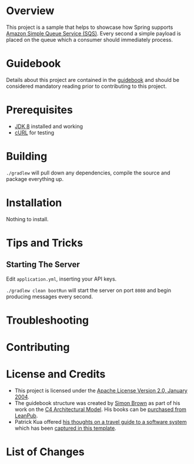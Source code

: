 # Overview
This project is a sample that helps to showcase how Spring supports [Amazon Simple Queue Service (SQS)](https://aws.amazon.com/sqs/).  Every second a simple payload is placed on the queue which a consumer should immediately process.

# Guidebook
Details about this project are contained in the [guidebook](guidebook/guidebook.md)
and should be considered mandatory reading prior to contributing to this project.

# Prerequisites
* [JDK 8](http://zulu.org/) installed and working
* [cURL](https://curl.haxx.se/) for testing

# Building
`./gradlew` will pull down any dependencies, compile the source and package everything up.

# Installation
Nothing to install.

# Tips and Tricks
## Starting The Server
Edit `application.yml`, inserting your API keys.

`./gradlew clean bootRun` will start the server on port `8080` and begin producing messages every second.

# Troubleshooting

# Contributing

# License and Credits
* This project is licensed under the [Apache License Version 2.0, January 2004](http://www.apache.org/licenses/).
* The guidebook structure was created by [Simon Brown](http://simonbrown.je/) as part of his work on the [C4 Architectural Model](https://c4model.com/).  His books can be [purchased from LeanPub](https://leanpub.com/b/software-architecture).
* Patrick Kua offered [his thoughts on a travel guide to a software system](https://www.safaribooksonline.com/library/view/oreilly-software-architecture/9781491985274/video315451.html) which has been [captured in this template](travel-guide/travel-guide.md).

# List of Changes
